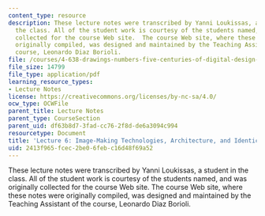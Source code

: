```yaml
---
content_type: resource
description: These lecture notes were transcribed by Yanni Loukissas, a student in
  the class. All of the student work is courtesy of the students named, and was originally
  collected for the course Web site.  The course Web site, where these notes were
  originally compiled, was designed and maintained by the Teaching Assistant of the
  course, Leonardo Diaz Borioli.
file: /courses/4-638-drawings-numbers-five-centuries-of-digital-design-fall-2002/2413f965fcec2be06febc16d48f69a52_lecture_6.pdf
file_size: 14799
file_type: application/pdf
learning_resource_types:
- Lecture Notes
license: https://creativecommons.org/licenses/by-nc-sa/4.0/
ocw_type: OCWFile
parent_title: Lecture Notes
parent_type: CourseSection
parent_uid: df63b8d7-3fad-cc76-2f8d-de6a3094c994
resourcetype: Document
title: 'Lecture 6: Image-Making Technologies, Architecture, and Identical Replication'
uid: 2413f965-fcec-2be0-6feb-c16d48f69a52
---
```

These lecture notes were transcribed by Yanni Loukissas, a student in the class. All of the student work is courtesy of the students named, and was originally collected for the course Web site.  The course Web site, where these notes were originally compiled, was designed and maintained by the Teaching Assistant of the course, Leonardo Diaz Borioli.